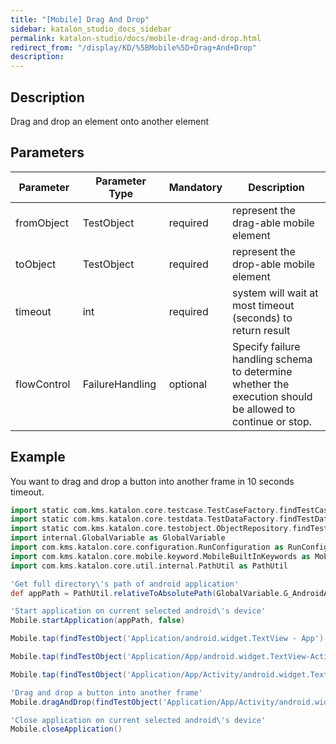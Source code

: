```yaml
---
title: "[Mobile] Drag And Drop" 
sidebar: katalon_studio_docs_sidebar
permalink: katalon-studio/docs/mobile-drag-and-drop.html 
redirect_from: "/display/KD/%5BMobile%5D+Drag+And+Drop" 
description: 
---
```

Description
-----------

Drag and drop an element onto another element

Parameters  
------------

<table><thead><tr><th>Parameter</th><th>Parameter Type</th><th>Mandatory</th><th>Description</th></tr></thead><tbody><tr><td><span>fromObject&nbsp;</span></td><td><span>TestObject&nbsp;</span></td><td><span>required</span></td><td>represent the drag-able mobile element</td></tr><tr><td><span>toObject&nbsp;</span></td><td><span>TestObject</span></td><td><span>required</span></td><td>represent the drop-able mobile element</td></tr><tr><td><span>timeout&nbsp;</span></td><td><span>int</span></td><td><span>required</span></td><td>system will wait at most timeout (seconds) to return result</td></tr><tr><td><span>flowControl&nbsp;</span></td><td><span>FailureHandling&nbsp;</span></td><td><span>optional</span></td><td><span>Spec</span><span>ify </span><a>failure handling</a><span> schema to determine whether the execution should be allowed to continue or stop.</span></td></tr></tbody></table>

Example
-------

You want to drag and drop a button into another frame in 10 seconds timeout.

```groovy
import static com.kms.katalon.core.testcase.TestCaseFactory.findTestCase
import static com.kms.katalon.core.testdata.TestDataFactory.findTestData
import static com.kms.katalon.core.testobject.ObjectRepository.findTestObject
import internal.GlobalVariable as GlobalVariable
import com.kms.katalon.core.configuration.RunConfiguration as RunConfiguration
import com.kms.katalon.core.mobile.keyword.MobileBuiltInKeywords as Mobile
import com.kms.katalon.core.util.internal.PathUtil as PathUtil

'Get full directory\'s path of android application'
def appPath = PathUtil.relativeToAbsolutePath(GlobalVariable.G_AndroidApp, RunConfiguration.getProjectDir())

'Start application on current selected android\'s device'
Mobile.startApplication(appPath, false)

Mobile.tap(findTestObject('Application/android.widget.TextView - App'), 10)

Mobile.tap(findTestObject('Application/App/android.widget.TextView-Activity'), 10)

Mobile.tap(findTestObject('Application/App/Activity/android.widget.TextView-Custom Dialog'), 10)

'Drag and drop a button into another frame'
Mobile.dragAndDrop(findTestObject('Application/App/Activity/android.widget.Button'),findTestObject('Application/App/Activity/android.widget.Frame 1'), 10)

'Close application on current selected android\'s device'
Mobile.closeApplication()
```